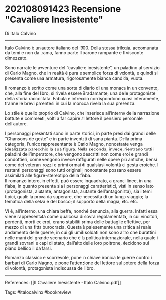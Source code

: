 # 202108091423 Recensione "Cavaliere Inesistente"

Di Italo Calvino

---

Italo Calvino è un autore italiano del ‘900. Della stessa trilogia, accomunata da temi e non da trama, fanno parte Il barone rampante e Il visconte dimezzato.

Sono narrate le avventure del “cavaliere inesistente”, un paladino al servizio di Carlo Magno, che in realtà è pura e semplice forza di volontà, e quindi si presenta come una armatura, rigorosamente bianca candida, vuota.

Il romanzo è scritto come una sorta di diario di una monaca in un convento, che, alla fine del libro, si rivela essere Bradamante, una delle protagoniste della storia raccontata. Fabula e intreccio corrispondono quasi interamente, tranne le brevi parentesi in cui la monaca rivela la sua presenza.

Lo stile è quello proprio di Calvino, che inserisce all’interno della narrazione battute e commenti, volti a far capire al lettore il pensiero personale dell’autore.

I personaggi presentati sono in parte storici, in parte presi dai grandi delle “Chansons de geste” e in parte inventati di sana pianta. Della prima categoria, l’unico rappresentante è Carlo Magno, nonostante venga idealizzata parecchio la sua figura. Nella seconda, invece, rientrano tutti i paladini dell’imperatore, che vengono descritti non come eroi e grandi condottieri, come vengono invece raffigurati nelle opere più antiche, bensì come dei veterani rozzi e primi ormai di qualsiasi volontà di gesta eroiche. I restanti personaggi sono tutti originali, nonostante possano essere assimilati alle figure-stereotipo della fiaba.  
Il romanzo intero, in effetti, può essere inquadrato, a grandi linee, in una fiaba, in quanto presenta sia i personaggi caratteristici, visti in senso lato (protagonista, aiutante, antagonista, aiutante dell’antagonista), sia i temi tipici, quali: la prova da superare, che necessita di un lungo viaggio; la tematica della selva e del bosco; il supporto della magia; etc. etc.

Vi è, all’interno, una chiara beffa, nonché denuncia, alla guerra. Infatti essa viene rappresentata come qualcosa di sovra regolamentata, in cui vincitori, perdenti, morti ed eroi, erano stabiliti prima delle battaglie effettive, per mezzo di una fitta burocrazia. Questa è palesemente una critica al reale andamento delle guerre, in cui gli umili soldati non sono altro che burattini nelle mani del grande scenario che è la politica internazionale, nella quale i grandi sovrani e capi di stato, dall’alto delle loro poltrone, decidono sul piano bellico il da farsi.

Romanzo classico e scorrevole, pone in chiave ironica le guerre contro i barbari di Carlo Magno, e pone l’attenzione del lettore sul potere della forza di volontà, protagonista indiscussa del libro.

---

References:
	[[Il Cavaliere Inesistente - Italo Calvino.pdf]]
	
Tags:
	#italocalvino
	#bookreview